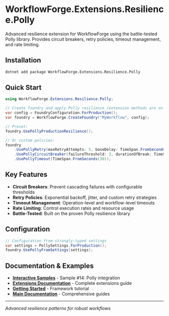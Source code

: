 # WorkflowForge.Extensions.Resilience.Polly

Advanced resilience extension for WorkflowForge using the battle-tested Polly library. Provides circuit breakers, retry policies, timeout management, and rate limiting.

## Installation

```bash
dotnet add package WorkflowForge.Extensions.Resilience.Polly
```

## Quick Start

```csharp
using WorkflowForge.Extensions.Resilience.Polly;

// Create foundry and apply Polly resilience (extension methods are on IWorkflowFoundry)
var config = FoundryConfiguration.ForProduction();
var foundry = WorkflowForge.CreateFoundry("MyWorkflow", config);

// Preset:
foundry.UsePollyProductionResilience();

// Or custom policies:
foundry
    .UsePollyRetry(maxRetryAttempts: 5, baseDelay: TimeSpan.FromSeconds(1))
    .UsePollyCircuitBreaker(failureThreshold: 3, durationOfBreak: TimeSpan.FromMinutes(1))
    .UsePollyTimeout(TimeSpan.FromSeconds(30));
```

## Key Features

- **Circuit Breakers**: Prevent cascading failures with configurable thresholds
- **Retry Policies**: Exponential backoff, jitter, and custom retry strategies
- **Timeout Management**: Operation-level and workflow-level timeouts
- **Rate Limiting**: Control execution rates and resource usage
- **Battle-Tested**: Built on the proven Polly resilience library

## Configuration

```csharp
// Configuration from strongly-typed settings
var settings = PollySettings.ForProduction();
foundry.UsePollyFromSettings(settings);
```

## Documentation & Examples

- **[Interactive Samples](../../samples/WorkflowForge.Samples.BasicConsole/#14-polly-resilience)** - Sample #14: Polly integration
- **[Extensions Documentation](../../../docs/extensions.md)** - Complete extensions guide
- **[Getting Started](../../../docs/getting-started.md)** - Framework tutorial
- **[Main Documentation](../../../docs/)** - Comprehensive guides

---

*Advanced resilience patterns for robust workflows* 